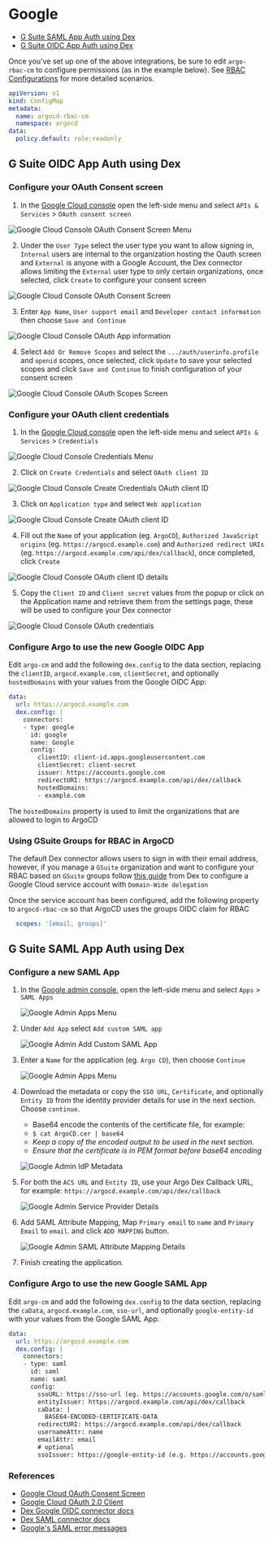 # Google

* [G Suite SAML App Auth using Dex](#g-suite-saml-app-auth-using-dex)
* [G Suite OIDC App Auth using Dex](#g-usite-oidc-app-auth-using-dex)

Once you've set up one of the above integrations, be sure to edit `argo-rbac-cm` to configure permissions (as in the example below). See [RBAC Configurations](../rbac.md) for more detailed scenarios.

```yaml
apiVersion: v1
kind: ConfigMap
metadata:
  name: argocd-rbac-cm
  namespace: argocd
data:
  policy.default: role:readonly
```

## G Suite OIDC App Auth using Dex

### Configure your OAuth Consent screen
1. In the [Google Cloud console](https://console.cloud.google.com) open the left-side menu and select `APIs & Services` > `OAuth consent screen`

  ![Google Cloud Console OAuth Consent Screen Menu](../../assets/google-cloud-console-oauth-consent-menu.png "Google Cloud Console menu with the APIs & Services / OAuth consent screen path selected")

2. Under the `User Type` select the user type you want to allow signing in, `Internal` users are internal to the organization hosting the Oauth screen and `External` is anyone with a Google Account, the Dex connector allows limiting the `External` user type to only certain organizations, once selected, click `Create` to configure your consent screen

  ![Google Cloud Console OAuth Consent Screen](../../assets/google-cloud-console-oauth-consent-screen.png "OAuth consent screen with Internal user type selected")

3. Enter `App Name`, `User support email` and `Developer contact information` then choose `Save and Continue`

  ![Google Cloud Console OAuth App information](../../assets/google-cloud-console-oauth-app-information.png "OAuth App information screen with App Name, User support Email and Developer contact information fields filled")

4. Select `Add Or Remove Scopes` and select the `.../auth/userinfo.profile` and `openid` scopes, once selected, click `Update` to save your selected scopes and click `Save and Continue` to finish configuration of your consent screen

  ![Google Cloud Console OAuth Scopes Screen](../../assets/google-cloud-console-auth-scopes.png "OAuth Scopes screen with userinfo.profile and openid scopes selected")

### Configure your OAuth client credentials
1. In the [Google Cloud console](https://console.cloud.google.com) open the left-side menu and select `APIs & Services` > `Credentials`

  ![Google Cloud Console Credentials Menu](../../assets/google-cloud-console-credentials-menu.png "Google Cloud Console menu with the APIs & Services / Credentials path selected")

2. Click on `Create Credentials` and select `OAuth client ID`

  ![Google Cloud Console Create Credentials OAuth client ID](../../assets/google-cloud-console-credentials-oauth-client-id.png "Google Cloud Console Credentials Section with the Create Credentials / Oauth client ID path selected")

3. Click on `Application type` and select `Web application`

  ![Google Cloud Console Create OAuth client ID](../../assets/google-cloud-console-create-oauth-client-id.png "Google Cloud Console Create OAuth client ID with Application type / Web application path selected")

4. Fill out the `Name` of your application (eg. `ArgoCD`), `Authorized JavaScript origins` (eg. `https://argocd.example.com`) and `Authorized redirect URIs` (eg. `https://argocd.example.com/api/dex/callback`), once completed, click `Create`

  ![Google Cloud Console OAuth client ID details](../../assets/google-cloud-console-oauth-client-details.png "Google Cloud Console OAuth client details filled")

5. Copy the `Client ID` and `Client secret` values from the popup or click on the Application name and retrieve them from the settings page, these will be used to configure your Dex connector

  ![Google Cloud Console OAuth credentials](../../assets/google-cloud-console-oauth-credentials.png "Google Cloud Console OAuth credentials")

### Configure Argo to use the new Google OIDC App
Edit `argo-cm` and add the following `dex.config` to the data section, replacing the `clientID`, `argocd.example.com`, `clientSecret`, and optionally `hostedDomains` with your values from the Google OIDC App:

```yaml
data:
  url: https://argocd.example.com
  dex.config: |
    connectors:
    - type: google
      id: google
      name: Google
      config:
        clientID: client-id.apps.googleusercontent.com
        clientSecret: client-secret
        issuer: https://accounts.google.com
        redirectURI: https://argocd.example.com/api/dex/callback
        hostedDomains:
        - example.com
```

The `hostedDomains` property is used to limit the organizations that are allowed to login to ArgoCD

### Using GSuite Groups for RBAC in ArgoCD

The default Dex connector allows users to sign in with their email address, however, if you manage a `GSuite` organization and want to configure your RBAC based on `GSuite` groups follow [this guide](https://dexidp.io/docs/connectors/google/) from Dex to configure a Google Cloud service account with `Domain-Wide delegation`

Once the service account has been configured, add the following property to `argocd-rbac-cm` so that ArgoCD uses the groups OIDC claim for RBAC

```yaml
  scopes: '[email, groups]'
```

## G Suite SAML App Auth using Dex

### Configure a new SAML App

1. In the [Google admin console](https://admin.google.com), open the left-side menu and select `Apps` > `SAML Apps`

    ![Google Admin Apps Menu](../../assets/google-admin-saml-apps-menu.png "Google Admin menu with the Apps / SAML Apps path selected")

2. Under `Add App` select `Add custom SAML app`

    ![Google Admin Add Custom SAML App](../../assets/google-admin-saml-add-app-menu.png "Add apps menu with add custom SAML app highlighted")

3. Enter a `Name` for the application (eg. `Argo CD`), then choose `Continue`

    ![Google Admin Apps Menu](../../assets/google-admin-saml-app-details.png "Add apps menu with add custom SAML app highlighted")

4. Download the metadata or copy the `SSO URL`, `Certificate`, and optionally `Entity ID` from the identity provider details for use in the next section. Choose `continue`.
    - Base64 encode the contents of the certificate file, for example:
    - `$ cat ArgoCD.cer | base64`
    - *Keep a copy of the encoded output to be used in the next section.*
    - *Ensure that the certificate is in PEM format before base64 encoding*

    ![Google Admin IdP Metadata](../../assets/google-admin-idp-metadata.png "A screenshot of the Google IdP metadata")

5. For both the `ACS URL` and `Entity ID`, use your Argo Dex Callback URL, for example: `https://argocd.example.com/api/dex/callback`

    ![Google Admin Service Provider Details](../../assets/google-admin-service-provider-details.png "A screenshot of the Google Service Provider Details")

6. Add SAML Attribute Mapping, Map `Primary email` to `name` and `Primary Email` to `email`. and click `ADD MAPPING` button.

    ![Google Admin SAML Attribute Mapping Details](../../assets/google-admin-saml-attribute-mapping-details.png "A screenshot of the Google Admin SAML Attribut Mapping Details")

7. Finish creating the application.

### Configure Argo to use the new Google SAML App

Edit `argo-cm` and add the following `dex.config` to the data section, replacing the `caData`, `argocd.example.com`, `sso-url`, and optionally `google-entity-id` with your values from the Google SAML App:

```yaml
data:
  url: https://argocd.example.com
  dex.config: |
    connectors:
    - type: saml
      id: saml
      name: saml
      config:
        ssoURL: https://sso-url (eg. https://accounts.google.com/o/saml2/idp?idpid=Abcde0)
        entityIssuer: https://argocd.example.com/api/dex/callback
        caData: |
          BASE64-ENCODED-CERTIFICATE-DATA
        redirectURI: https://argocd.example.com/api/dex/callback
        usernameAttr: name
        emailAttr: email
        # optional
        ssoIssuer: https://google-entity-id (e.g. https://accounts.google.com/o/saml2?idpid=Abcde0)
```

### References

- [Google Cloud OAuth Consent Screen](https://support.google.com/cloud/answer/10311615?hl=en)
- [Google Cloud OAuth 2.0 Client](https://support.google.com/cloud/answer/6158849?hl=en)
- [Dex Google OIDC connector docs](https://dexidp.io/docs/connectors/google/)
- [Dex SAML connector docs](https://dexidp.io/docs/connectors/saml/)
- [Google's SAML error messages](https://support.google.com/a/answer/6301076?hl=en)

